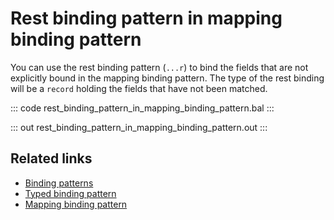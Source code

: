 # Rest binding pattern in mapping binding pattern

You can use the rest binding pattern (`...r`) to bind the fields that are not explicitly bound in the mapping binding pattern. The type of the rest binding will be a `record` holding the fields that have not been matched.

::: code rest_binding_pattern_in_mapping_binding_pattern.bal :::

::: out rest_binding_pattern_in_mapping_binding_pattern.out :::

## Related links
- [Binding patterns](/learn/by-example/binding-patterns/)
- [Typed binding pattern](/learn/by-example/typed-binding-pattern/)
- [Mapping binding pattern](/learn/by-example/mapping-binding-pattern/)
